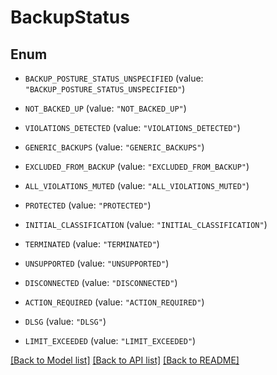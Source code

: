 # BackupStatus

## Enum


* `BACKUP_POSTURE_STATUS_UNSPECIFIED` (value: `"BACKUP_POSTURE_STATUS_UNSPECIFIED"`)

* `NOT_BACKED_UP` (value: `"NOT_BACKED_UP"`)

* `VIOLATIONS_DETECTED` (value: `"VIOLATIONS_DETECTED"`)

* `GENERIC_BACKUPS` (value: `"GENERIC_BACKUPS"`)

* `EXCLUDED_FROM_BACKUP` (value: `"EXCLUDED_FROM_BACKUP"`)

* `ALL_VIOLATIONS_MUTED` (value: `"ALL_VIOLATIONS_MUTED"`)

* `PROTECTED` (value: `"PROTECTED"`)

* `INITIAL_CLASSIFICATION` (value: `"INITIAL_CLASSIFICATION"`)

* `TERMINATED` (value: `"TERMINATED"`)

* `UNSUPPORTED` (value: `"UNSUPPORTED"`)

* `DISCONNECTED` (value: `"DISCONNECTED"`)

* `ACTION_REQUIRED` (value: `"ACTION_REQUIRED"`)

* `DLSG` (value: `"DLSG"`)

* `LIMIT_EXCEEDED` (value: `"LIMIT_EXCEEDED"`)


[[Back to Model list]](../README.md#documentation-for-models) [[Back to API list]](../README.md#documentation-for-api-endpoints) [[Back to README]](../README.md)



